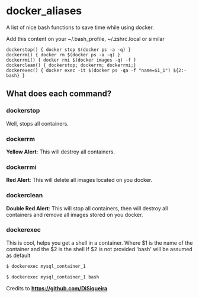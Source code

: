 # docker_aliases
A list of nice bash functions to save time while using docker.

Add this content on your ~/.bash_profile, ~/.zshrc.local or similar
```
dockerstop() { docker stop $(docker ps -a -q) }
dockerrm() { docker rm $(docker ps -a -q) }
dockerrmi() { docker rmi $(docker images -q) -f }
dockerclean() { dockerstop; dockerrm; dockerrmi;}
dockerexec() { docker exec -it $(docker ps -qa -f "name=$1_1") ${2:-bash} }
```
## What does each command?

### dockerstop
Well, stops all containers.

### dockerrm
**Yellow Alert**: This will destroy all containers.

### dockerrmi
**Red Alert**: This will delete all images located on you docker.

### dockerclean
**Double Red Alert**: This will stop all containers, then will destroy all containers and remove all images stored on you docker.

### dockerexec <name of container> <shell>
This is cool, helps you get a shell in a container.
Where $1 is the name of the container and the $2 is the shell
If $2 is not provided 'bash' will be assumed as default

```bash
$ dockerexec mysql_container_1
```
```bash
$ dockerexec mysql_container_1 bash
```

Credits to **https://github.com/DiSiqueira**
